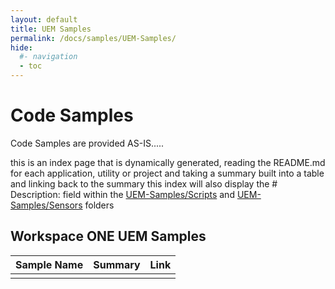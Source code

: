 ```yaml
---
layout: default
title: UEM Samples
permalink: /docs/samples/UEM-Samples/
hide:
  #- navigation
  - toc
---
```


# Code Samples

Code Samples are provided AS-IS.....

this is an index page that is dynamically generated, reading the README.md for each application, utility or project and taking a summary built into a table and linking back to the summary
this index will also display the # Description: field within the [UEM-Samples/Scripts](../../UEM-Samples/Scripts/) and [UEM-Samples/Sensors](../../UEM-Samples/Sensors/) folders



## Workspace ONE UEM Samples
| Sample Name | Summary | Link |
| --- | --- | ---:|
|  |  |  |

